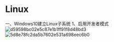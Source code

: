 # Linux
一、Windows10建立Linux子系统
1、启用开发者模式
![d59598bc02e5c87e1b1ff91f8d48bd3](https://user-images.githubusercontent.com/48665991/126922003-7838fa04-3d56-4fe2-a63b-ed309a2af6d3.png)
![5d8e78fc2da5b7602e531a698eec6b0](https://user-images.githubusercontent.com/48665991/126922010-5330889a-89fc-44d6-85e6-82b6b3968962.png)
